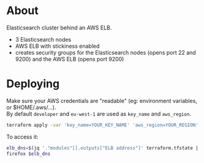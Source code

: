 # About

Elasticsearch cluster behind an AWS ELB.

- 3 Elasticsearch nodes
- AWS ELB with stickiness enabled
- creates security groups for the Elasticsearch nodes (opens port 22 and 9200) and the AWS ELB (opens port 9200)



# Deploying

Make sure your AWS credentials are "readable" (eg: environment variables, or $HOME/.aws/...).  
By default `developer` and `eu-west-1` are used as `key_name` and `aws_region`.

```bash
terraform apply -var 'key_name=YOUR_KEY_NAME' 'aws_region=YOUR_REGION'
```

To access it:
```bash
elb_dns=$(jq '."modules"[].outputs["ELB address"]' terraform.tfstate | sed 's/"//g')
firefox $elb_dns
```





